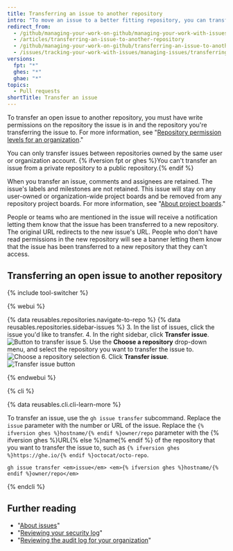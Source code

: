```yaml
---
title: Transferring an issue to another repository
intro: "To move an issue to a better fitting repository, you can transfer open issues to other repositories."
redirect_from:
  - /github/managing-your-work-on-github/managing-your-work-with-issues-and-pull-requests/transferring-an-issue-to-another-repository
  - /articles/transferring-an-issue-to-another-repository
  - /github/managing-your-work-on-github/transferring-an-issue-to-another-repository
  - /issues/tracking-your-work-with-issues/managing-issues/transferring-an-issue-to-another-repository
versions:
  fpt: "*"
  ghes: "*"
  ghae: "*"
topics:
  - Pull requests
shortTitle: Transfer an issue
---
```


To transfer an open issue to another repository, you must have write permissions on the repository the issue is in and the repository you're transferring the issue to. For more information, see "[Repository permission levels for an organization](/articles/repository-permission-levels-for-an-organization)."

You can only transfer issues between repositories owned by the same user or organization account. {% ifversion fpt or ghes %}You can't transfer an issue from a private repository to a public repository.{% endif %}

When you transfer an issue, comments and assignees are retained. The issue's labels and milestones are not retained. This issue will stay on any user-owned or organization-wide project boards and be removed from any repository project boards. For more information, see "[About project boards](/articles/about-project-boards)."

People or teams who are mentioned in the issue will receive a notification letting them know that the issue has been transferred to a new repository. The original URL redirects to the new issue's URL. People who don't have read permissions in the new repository will see a banner letting them know that the issue has been transferred to a new repository that they can't access.

## Transferring an open issue to another repository

{% include tool-switcher %}

{% webui %}

{% data reusables.repositories.navigate-to-repo %}
{% data reusables.repositories.sidebar-issues %} 3. In the list of issues, click the issue you'd like to transfer. 4. In the right sidebar, click **Transfer issue**.
![Button to transfer issue](/assets/images/help/repository/transfer-issue.png) 5. Use the **Choose a repository** drop-down menu, and select the repository you want to transfer the issue to.
![Choose a repository selection](/assets/images/help/repository/choose-a-repository.png) 6. Click **Transfer issue**.
![Transfer issue button](/assets/images/help/repository/transfer-issue-button.png)

{% endwebui %}

{% cli %}

{% data reusables.cli.cli-learn-more %}

To transfer an issue, use the `gh issue transfer` subcommand. Replace the `issue` parameter with the number or URL of the issue. Replace the `{% ifversion ghes %}hostname/{% endif %}owner/repo` parameter with the {% ifversion ghes %}URL{% else %}name{% endif %} of the repository that you want to transfer the issue to, such as `{% ifversion ghes %}https://ghe.io/{% endif %}octocat/octo-repo`.

```shell
gh issue transfer <em>issue</em> <em>{% ifversion ghes %}hostname/{% endif %}owner/repo</em>
```

{% endcli %}

## Further reading

- "[About issues](/articles/about-issues)"
- "[Reviewing your security log](/articles/reviewing-your-security-log)"
- "[Reviewing the audit log for your organization](/articles/reviewing-the-audit-log-for-your-organization)"
